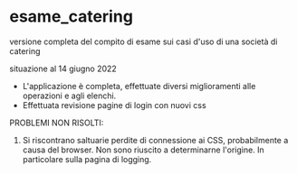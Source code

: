 # esame_catering
versione completa del compito di esame sui casi d'uso 
di una società di catering

situazione al 14 giugno 2022

- L'applicazione è completa, effettuate diversi miglioramenti alle operazioni e agli elenchi.
- Effettuata revisione pagine di login con nuovi css

PROBLEMI NON RISOLTI:

1) Si riscontrano saltuarie perdite di connessione ai CSS, probabilmente a causa del browser. 
Non sono riuscito a determinarne l'origine. In particolare sulla pagina di logging.
